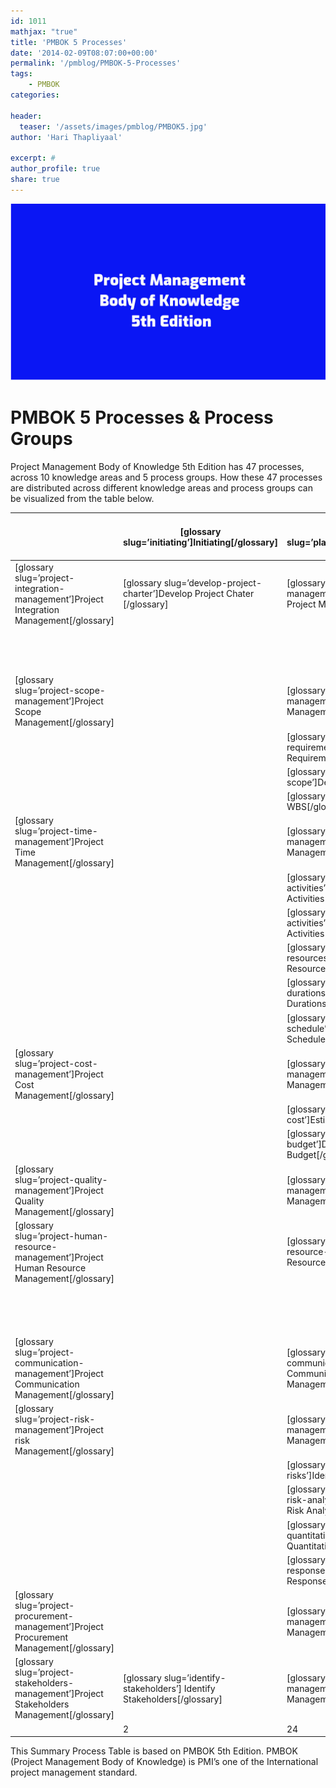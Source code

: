 ```yaml
---
id: 1011   
mathjax: "true"
title: 'PMBOK 5 Processes'
date: '2014-02-09T08:07:00+00:00'
permalink: '/pmblog/PMBOK-5-Processes'
tags: 
    - PMBOK
categories:

header:
  teaser: '/assets/images/pmblog/PMBOK5.jpg'
author: 'Hari Thapliyaal'

excerpt: #
author_profile: true
share: true
---
```

![](/assets/images/pmblog/PMBOK5.jpg)   


# PMBOK 5 Processes &amp; Process Groups

 Project Management Body of Knowledge 5th Edition has 47 processes, across 10 knowledge areas and 5 process groups. How these 47 processes are distributed across different knowledge areas and process groups can be visualized from the table below.

|  | \[glossary slug=’initiating’\]Initiating\[/glossary\] | \[glossary slug=’planning’\]Planning\[/glossary\] | \[glossary slug=’executing’\]Executing\[/glossary\] | \[glossary slug=’monitoring-and-controlling’\]Monitoring &amp; Controlling\[/glossary\] | \[glossary slug=’closing’\]Closing\[/glossary\] |
|---|---|---|---|---|---|
| \[glossary slug=’project-integration-management’\]Project Integration Management\[/glossary\] | \[glossary slug=’develop-project-charter’\]Develop Project Chater \[/glossary\] | \[glossary slug=’develop-project-management-plan’\]Development Project Management Plan\[/glossary\] | \[glossary slug=’direct-and-manage-project-work’\]Direct and Manage Project Execution \[/glossary\] | \[glossary slug=’monitor-and-control-project-work’\]Monitor &amp; Control Project Work \[/glossary\] | \[glossary slug=’close-project-or-phase’\]Close Project or Phase \[/glossary\] |
|  |  |  |  | \[glossary slug=’perform-integrated-change-control’\]Perform Integrated Change Control\[/glossary\] |  |
| \[glossary slug=’project-scope-management’\]Project Scope Management\[/glossary\] |  | \[glossary slug=’plan-scope-management’\]Plan Scope Management\[/glossary\] |  | \[glossary slug=’validate-scope’\]Validate Scope\[/glossary\] |  |
|  |  | \[glossary slug=’collect-requirements’\]Collect Requirements\[/glossary\] |  | \[glossary slug=’control-scope’\]Control Scope\[/glossary\] |  |
|  |  | \[glossary slug=’define-scope’\]Define Scope\[/glossary\] |  |  |  |
|  |  | \[glossary slug=’create-wbs’\]Create WBS\[/glossary\] |  |  |  |
| \[glossary slug=’project-time-management’\]Project Time Management\[/glossary\] |  | \[glossary slug=’plan-schedule-management’\]Plan Schedule Management\[/glossary\] |  | \[glossary slug=’control-schedule’\]Control Schedule\[/glossary\] |  |
|  |  | \[glossary slug=’define-activities’\]Define Activities\[/glossary\] |  |  |  |
|  |  | \[glossary slug=’sequence-activities’\]Sequence Activities\[/glossary\] |  |  |  |
|  |  | \[glossary slug=’estimate-activity-resources’\]Estimate Activity Resources\[/glossary\] |  |  |  |
|  |  | \[glossary slug=’estimate-activity-durations’\]Estimate Activity Durations \[/glossary\] |  |  |  |
|  |  | \[glossary slug=’develop-schedule’\]Develop Schedule\[/glossary\] |  |  |  |
| \[glossary slug=’project-cost-management’\]Project Cost Management\[/glossary\] |  | \[glossary slug=’plan-cost-management’\]Plan Cost Management\[/glossary\] |  | \[glossary slug=’control-cost’\]Control Cost\[/glossary\] |  |
|  |  | \[glossary slug=’estimate-cost’\]Estimate Cost\[/glossary\] |  |  |  |
|  |  | \[glossary slug=’determine-budget’\]Determine Budget\[/glossary\] |  |  |  |
| \[glossary slug=’project-quality-management’\]Project Quality Management\[/glossary\] |  | \[glossary slug=’plan-quality-management’\]Plan Quality Management\[/glossary\] | \[glossary slug=’perform-quality-assurance’\]Perform Quality Assurance\[/glossary\] | \[glossary slug=’control-quality’\]Control Quality\[/glossary\] |  |
| \[glossary slug=’project-human-resource-management’\]Project Human Resource Management\[/glossary\] |  | \[glossary slug=’plan-human-resource-management’\]Plan Human Resource Management\[/glossary\] | \[glossary slug=’acquire-project-team’\]Acquire Project Team\[/glossary\] |  |  |
|  |  |  | \[glossary slug=’develop-project-team’\]Develop Project Team\[/glossary\] |  |  |
|  |  |  | \[glossary slug=’manage-project-team’\]Manage Project Team\[/glossary\] |  |  |
| \[glossary slug=’project-communication-management’\]Project Communication Management\[/glossary\] |  | \[glossary slug=’plan-communications-management’\]Plan Communication Management\[/glossary\] | \[glossary slug=’manage-communications’\]Manage Communications\[/glossary\] | \[glossary slug=’control-communications’\]Control Communications\[/glossary\] |  |
| \[glossary slug=’project-risk-management’\]Project risk Management\[/glossary\] |  | \[glossary slug=’plan-risk-management’\]Plan Risk Management\[/glossary\] |  | \[glossary slug=’control-risks’\]Control Risk\[/glossary\] |  |
|  |  | \[glossary slug=’identify-risks’\]Identify Risks\[/glossary\] |  |  |  |
|  |  | \[glossary slug=’perform-qualitative-risk-analysis’\]Perform Qualitative Risk Analysis\[/glossary\] |  |  |  |
|  |  | \[glossary slug=’perform-quantitative-risk-analysis’\]Perform Quantitative Risk Analysis\[/glossary\] |  |  |  |
|  |  | \[glossary slug=’plan-risk-response’\]Plan Risk Response\[/glossary\] |  |  |  |
| \[glossary slug=’project-procurement-management’\]Project Procurement Management\[/glossary\] |  | \[glossary slug=’plan-procurement-management’\]Plan Procurement Management\[/glossary\] | \[glossary slug=’conduct-procurements’\]Conduct Procurements\[/glossary\] | \[glossary slug=’control-procurements’\]Control Procurements\[/glossary\] | \[glossary slug=’close-procurements’\]Close Procurements \[/glossary\] |
| \[glossary slug=’project-stakeholders-management’\]Project Stakeholders Management\[/glossary\] | \[glossary slug=’identify-stakeholders’\] Identify Stakeholders\[/glossary\] | \[glossary slug=’plan-stakeholder-management’\]Plan Stakeholder Management\[/glossary\] | \[glossary slug=’manage-stakeholder-engagement’\]Manage Stakeholder Engagement\[/glossary\] | \[glossary slug=’control-stakeholder-engagement’\]Control Stakeholder Engagement\[/glossary\] |  |
|  | 2 | 24 | 8 | 11 | 2 |

This Summary Process Table is based on PMBOK 5th Edition. PMBOK (Project Management Body of Knowledge) is PMI’s one of the International project management standard.